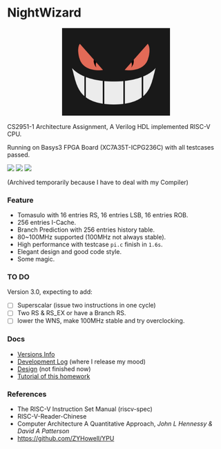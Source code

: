 

# NightWizard

<div align="center">
	<img src="doc/assets/gengar3.jpg" width="250px">
</div>

CS2951-1 Architecture Assignment, A Verilog HDL implemented RISC-V CPU.

Running on Basys3 FPGA Board (XC7A35T-ICPG236C) with all testcases passed.

![](https://img.shields.io/badge/language-Verilog-violet)  ![](https://img.shields.io/badge/simulation-passed-success)  ![](https://img.shields.io/badge/FPGA-passed-success)

(Archived temporarily because I have to deal with my Compiler)

### Feature

- Tomasulo with 16 entries RS, 16 entries LSB, 16 entries ROB.
- 256 entries I-Cache.
- Branch Prediction with 256 entries history table. 
- 80~100MHz supported (100MHz not always stable).
- High performance with testcase `pi.c` finish in `1.6s`.
- Elegant design and good code style.
- Some magic.

### TO DO

Version 3.0, expecting to add:

- [ ]  Superscalar (issue two instructions in one cycle)
- [ ]  Two RS & RS_EX or have a Branch RS.
- [ ] lower the WNS, make 100MHz stable and try overclocking.

### Docs

- [Versions Info](doc/Version.md)
- [Development Log](doc/DevelopDraft.md) (where I release my mood)
- [Design](doc/Design.md) (not finished now)
- [Tutorial of this homework](doc/Tutorial.md)

### References

- The RISC-V Instruction Set Manual (riscv-spec)
- RISC-V-Reader-Chinese
- Computer Architecture A Quantitative Approach,  *John L Hennessy & David A Patterson*
- https://github.com/ZYHowell/YPU